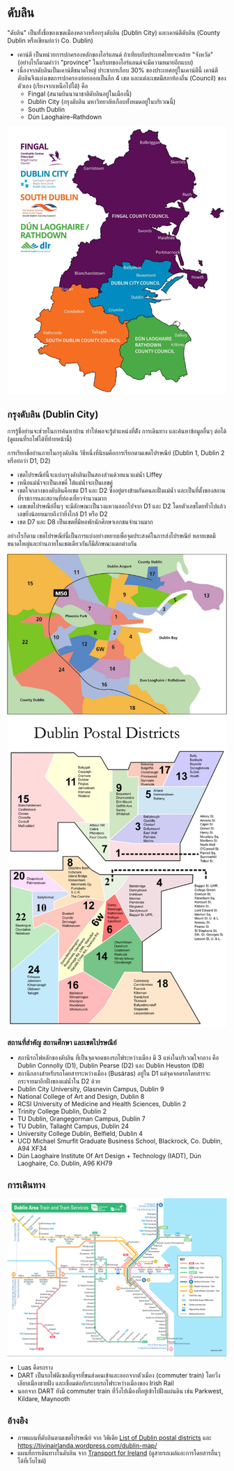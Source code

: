 # ดับลิน

"ดับลิน" เป็นทั้งชื่อของเขตเมืองหลวงหรือกรุงดับลิน (Dublin City)
และเคาน์ตีดับลิน (County Dublin หรือเขียนย่อว่า Co. Dublin)

- เคาน์ตี เป็นหน่วยการปกครองหลักของไอร์แลนด์
  ถ้าเทียบกับประเทศไทยจะคล้าย "จังหวัด"
  (อย่างไรก็ตามคำว่า "province" ในบริบทของไอร์แลนด์จะมีความหมายอีกแบบ)
- เนื่องจากดับลินเป็นเคาน์ตีขนาดใหญ่ ประชากรเกือบ 30% ของประเทศอยู่ในเคาน์ตีนี้
  เคาน์ตีดับลินจึงแบ่งเขตการปกครองย่อยออกเป็นอีก 4 เขต
  และแต่ละเขตมีสภาท้องถิ่น (Council) ของตัวเอง (เรียงจากเหนือไปใต้) คือ
  - Fingal (สนามบินนานาชาติดับลินอยู่ในเมืองนี้)
  - Dublin City (กรุงดับลิน มหาวิทยาลัยเกือบทั้งหมดอยู่ในบริเวณนี้)
  - South Dublin
  - Dún Laoghaire–Rathdown

![เมืองในเคาน์ตีดับลิน](img/dublin-council-areas.jpg)

## กรุงดับลิน (Dublin City)

การรู้ชื่อย่านจะช่วยในการค้นหาบ้าน
ทำให้พอจะรู้ตำแหน่งที่ต้ัง การเดินทาง และค้นหาข้อมูลอื่นๆ ต่อได้
(ดูแผนที่รถไฟได้ที่ท้ายหน้านี้)

การเรียกชื่อย่านภายในกรุงดับลิน วิธีหนึ่งที่นิยมคือการเรียกตามเขตไปรษณีย์
(Dublin 1, Dublin 2 หรือย่อว่า D1, D2)

- เขตไปรษณีย์นี้จะแบ่งกรุงดับลินเป็นสองส่วนด้วยแนวแม่น้ำ Liffey
- เหนือแม่น้ำจะเป็นเลขคี่ ใต้แม่น้ำจะเป็นเลขคู่
- เขตใจกลางของดับลินคือเขต D1 และ D2 ซึ่งอยู่ตรงข้ามกันคนละฝั่งแม่น้ำ
  และเป็นที่ตั้งของสถานที่ราชการและสถานที่ท่องเที่ยวจำนวนมาก
- เลขเขตไปรษณีย์อื่นๆ จะมีลักษณะเป็นวงแหวนออกไปจาก D1 และ D2
  โดยตัวเลขโดยทั่วไปแล้ว เลขยิ่งน้อยหมายถึงว่ายิ่งใกล้ D1 หรือ D2
- เขต D7 และ D8 เป็นเขตที่มีหอพักนักศึกษาเอกชนจำนวนมาก

อย่างไรก็ตาม เขตไปรษณีย์นี้เป็นการแบ่งอย่างหยาบเพื่อจุดประสงค์ในการส่งไปรษณีย์
หลายเขตมีขนาดใหญ่และย่านภายในเขตเดียวกันก็มีลักษณะแตกต่างกัน

![แผนที่ดับลินตามเขตไปรษณีย์](img/dublin-postal-2.jpg)
![แผนที่ดับลินตามเขตไปรษณีย์](img/dublin-postal.jpg)

### สถานที่สำคัญ สถานศึกษา และเขตไปรษณีย์

- สถานีรถไฟหลักของดับลิน ที่เป็นจุดจอดของรถไฟระหว่างเมือง
  มี 3 แห่งในบริเวณใจกลาง
  คือ Dublin Connolly (D1), Dublin Pearse (D2) และ Dublin Heuston (D8)
- สถานีกลางสำหรับรถโดยสารระหว่างเมือง (Busáras) อยู่ใน D1
  แต่จุดจอดรถโดยสารจะกระจายมาอีกฝั่งของแม่น้ำใน D2 ด้วย
- Dublin City University, Glasnevin Campus, Dublin 9
- National College of Art and Design, Dublin 8
- RCSI University of Medicine and Health Sciences, Dublin 2
- Trinity College Dublin, Dublin 2
- TU Dublin, Grangegorman Campus, Dublin 7
- TU Dublin, Tallaght Campus, Dublin 24
- University College Dublin, Belfield, Dublin 4
- UCD Michael Smurfit Graduate Business School, Blackrock, Co. Dublin, A94 XF34
- Dún Laoghaire Institute Of Art Design + Technology (IADT), Dún Laoghaire, Co. Dublin, A96 KH79

## การเดินทาง

![แผนที่การเดินทางในดับลิน](img/dublin-transport.png)

- Luas คือรถราง
- DART เป็นรถไฟดีเซลสัญจรที่ขนส่งคนเข้าและออกจากตัวเมือง (commuter train)
  โดยวิ่งเลียบเมืองชายฝั่ง และเชื่อมต่อกับระบบรถไฟระหว่างเมืองของ Irish Rail
- นอกจาก DART ยังมี commuter train ที่วิ่งไปเมืองที่อยู่เข้าไปฝั่งแผ่นดิน
  เช่น Parkwest, Kildare, Maynooth

## อ้างอิง

- ภาพแผนที่ดับลินตามเขตไปรษณีย์
  จาก วิพีเดีย [List of Dublin postal districts](https://en.wikipedia.org/wiki/List_of_Dublin_postal_districts)
  และ <https://tivinairlanda.wordpress.com/dublin-map/>
- แผนที่การเดินทางในดับลิน
  จาก [Transport for Ireland](https://www.transportforireland.ie/plan-a-journey/network-maps/)
  (ดูสายรถเมล์และการโดยสารอื่นๆ ได้ที่เว็บไซต์)
